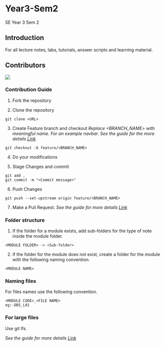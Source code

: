 # Year3-Sem2
SE Year 3 Sem 2

## Introduction

For all lecture notes, labs, tutorials, answer scripts and learning material. 

## Contributors

<a href="https://github.com/SLIITSE/Year3-Sem2/graphs/contributors">
  <img src="https://contrib.rocks/image?repo=SLIITSE/Year3-Sem2" />
</a>

### Contribution Guide

1. Fork the repository

2. Clone the repository

```
git clone <URL>
```
3.  Create Feature branch and checkout
   _Replace <BRANCH_NAME> with meaningful name. For an example navbar. See the guide for the more details [Link](https://www.atlassian.com/git/tutorials/comparing-workflows/feature-branch-workflow)_

```
git checkout -b feature/<BRANCH_NAME>
```

4. Do your modifications

5. Stage Changes and commit

```
git add .
git commit -m "<Commit message>"
```

6. Push Changes

```
git push --set-upstream origin feature/<BRANCH_NAME>
```

7. Make a Pull Request.
   _See the guide for more details [Link](https://docs.github.com/en/free-pro-team@latest/github/collaborating-with-issues-and-pull-requests/creating-a-pull-request)_

### Folder structure

1. If the folder for a module exists, add sub-folders for the type of note inside the module folder.

```
<MODULE FOLDER> -> <Sub-folder>
```

2. If the folder for the module does not exist, create a folder for the module with the following naming convention.

```
<MODULE NAME>
```

### Naming files

For files names use the following convention.

```
<MODULE CODE>_<FILE NAME>
eg:-DBS_L01
```

### For large files

Use git lfs.

_See the guide for more details [Link](https://medium.com/swlh/github-and-large-files-6a8d58ad043d)_